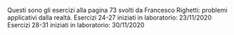 Questi sono gli esercizi alla pagina 73 svolti da Francesco Righetti: problemi applicativi dalla realtà.
Esercizi 24-27 iniziati in laboratorio: 23/11/2020
Esercizi 28-31 iniziati in laboratorio: 30/11/2020
